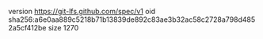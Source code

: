 version https://git-lfs.github.com/spec/v1
oid sha256:a6e0aa889c5218b71b13839de892c83ae3b32ac58c2728a798d4852a5cf412be
size 1270
